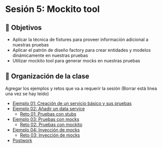 # Sesión 5: Mockito tool

## :dart: Objetivos

- Aplicar la técnica de fixtures para proveer información adicional a nuestras pruebas
- Aplicar el patrón de diseño factory para crear entidades y modelos dinámicamente en nuestras pruebas
- Utilizar mockito tool para generar mocks en nuestras pruebas

## 📂 Organización de la clase

Agregar los ejemplos y retos que va a requerir la sesión (Borrar está linea una vez se hay leido)

- [Ejemplo 01: Creación de un servicio básico y sus pruebas](./Ejemplo-01)
- [Ejemplo 02: Añadir un data service](./Ejemplo-02)
    - [Reto 01: Pruebas con stubs](./Reto-01)
- [Ejemplo 03: Pruebas con mocks](./Ejemplo-03)
    - [Reto 02: Pruebas con mockito](./Reto-02)
- [Ejemplo 04: Inyección de mocks](./Ejemplo-03)
    - [Reto 03: Inyección de mocks](./Reto-03)
- [Postwork](./Postwork)




